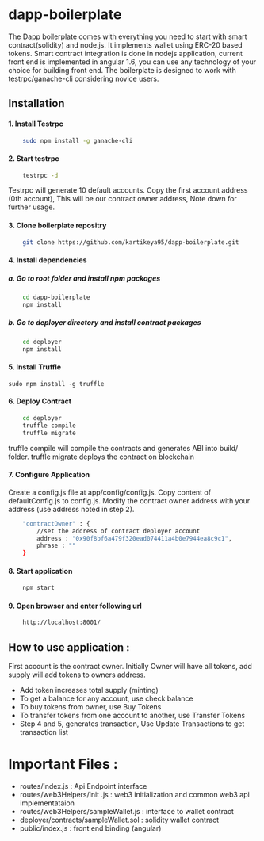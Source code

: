 # dapp-boilerplate
The Dapp boilerplate comes with everything you need to start with smart contract(solidity) and node.js.
It implements wallet using ERC-20 based tokens. Smart contract integration is done in nodejs application, current front end is implemented in angular 1.6, you can use any technology of your choice for building front end. The boilerplate is designed to work with testrpc/ganache-cli considering novice users.

## Installation 

#### 1. Install Testrpc

```sh
	sudo npm install -g ganache-cli
```

#### 2. Start testrpc

```sh
	testrpc -d
```
Testrpc will generate 10 default accounts.
Copy the first account address (0th account), This will be our contract owner address, Note down for further usage.

#### 3. Clone boilerplate repositry
```sh
	git clone https://github.com/kartikeya95/dapp-boilerplate.git
```

#### 4. Install dependencies 
##### a. Go to root folder and install npm packages
```sh
	cd dapp-boilerplate
	npm install
```
##### b. Go to deployer directory and install contract packages
```sh
	cd deployer
	npm install
```
#### 5. Install Truffle
	sudo npm install -g truffle

#### 6. Deploy Contract
```sh
	cd deployer
	truffle compile
	truffle migrate
```
truffle compile will compile the contracts and generates ABI into build/ folder.  truffle migrate deploys the contract on blockchain

#### 7. Configure Application
Create a config.js file at app/config/config.js.  Copy content of defaultConfig.js to config.js.  Modify the contract owner address with your address (use address noted in step 2).

```sh
	"contractOwner" : {
		//set the address of contract deployer account
		address : "0x90f8bf6a479f320ead074411a4b0e7944ea8c9c1",
		phrase : ""
	}
```
#### 8. Start application
```sh
	npm start
```
#### 9. Open browser and enter following url
```sh
	http://localhost:8001/
```

## How to use application :
First account is the contract owner.
Initially Owner will have all tokens, add supply will add tokens to owners address.
 - Add token increases total supply (minting)
 - To get a balance for any account, use check balance
 - To buy tokens from owner, use Buy Tokens
 - To transfer tokens from one account to another, use Transfer Tokens
 - Step 4 and 5, generates transaction, Use Update Transactions to get transaction list

# Important Files :

 - routes/index.js : Api Endpoint interface
 - routes/web3Helpers/init .js : web3 initialization and common web3 api implementataion
 - routes/web3Helpers/sampleWallet.js : interface to wallet contract
 - deployer/contracts/sampleWallet.sol : solidity wallet contract
 - public/index.js : front end binding (angular)